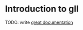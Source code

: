 # Introduction to gll

TODO: write [great documentation](http://jacobian.org/writing/what-to-write/)
